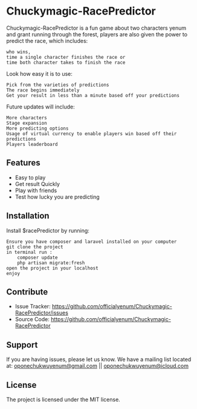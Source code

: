 # Chuckymagic-RacePredictor

Chuckymagic-RacePredictor is a fun game about two characters yenum and grant running through the forest,
players are also given the power to predict the race, which includes:
    
    who wins,
    time a single character finishes the race or
    time both character takes to finish the race

Look how easy it is to use:

    Pick from the varieties of predictions
    The race begins immediately
    Get your result in less than a minute based off your predictions

Future updates will include:
    
    More characters
    Stage expansion
    More predicting options
    Usage of virtual currency to enable players win based off their predictions
    Players leaderboard

Features
--------

- Easy to play
- Get result Quickly
- Play with friends
- Test how lucky you are predicting

Installation
------------

Install $racePredictor by running:

    Ensure you have composer and laravel installed on your computer
    git clone the project
    in terminal run :
        composer update
        php artisan migrate:fresh
    open the project in your localhost
    enjoy

Contribute
----------

- Issue Tracker: https://github.com/officialyenum/Chuckymagic-RacePredictor/issues
- Source Code: https://github.com/officialyenum/Chuckymagic-RacePredictor

Support
-------

If you are having issues, please let us know.
We have a mailing list located at: oponechukwuyenum@gmail.com || oponechukwuyenum@icloud.com

License
-------

The project is licensed under the MIT license.
